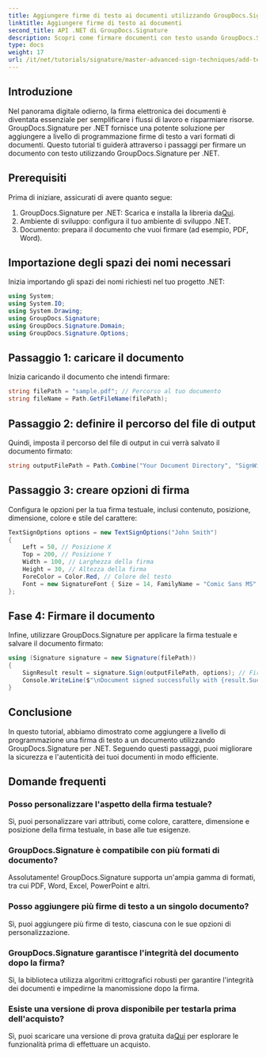 ```yaml
---
title: Aggiungere firme di testo ai documenti utilizzando GroupDocs.Signature
linktitle: Aggiungere firme di testo ai documenti
second_title: API .NET di GroupDocs.Signature
description: Scopri come firmare documenti con testo usando GroupDocs.Signature per .NET. Guida passo passo per aggiungere firme di testo a livello di programmazione.
type: docs
weight: 17
url: /it/net/tutorials/signature/master-advanced-sign-techniques/add-text-signatures-to-documents/
---
```

## Introduzione

Nel panorama digitale odierno, la firma elettronica dei documenti è diventata essenziale per semplificare i flussi di lavoro e risparmiare risorse. GroupDocs.Signature per .NET fornisce una potente soluzione per aggiungere a livello di programmazione firme di testo a vari formati di documenti. Questo tutorial ti guiderà attraverso i passaggi per firmare un documento con testo utilizzando GroupDocs.Signature per .NET.

## Prerequisiti

Prima di iniziare, assicurati di avere quanto segue:

1.  GroupDocs.Signature per .NET: Scarica e installa la libreria da[Qui](https://releases.groupdocs.com/signature/net/).
2. Ambiente di sviluppo: configura il tuo ambiente di sviluppo .NET.
3. Documento: prepara il documento che vuoi firmare (ad esempio, PDF, Word).

## Importazione degli spazi dei nomi necessari

Inizia importando gli spazi dei nomi richiesti nel tuo progetto .NET:

```csharp
using System;
using System.IO;
using System.Drawing;
using GroupDocs.Signature;
using GroupDocs.Signature.Domain;
using GroupDocs.Signature.Options;
```

## Passaggio 1: caricare il documento

Inizia caricando il documento che intendi firmare:

```csharp
string filePath = "sample.pdf"; // Percorso al tuo documento
string fileName = Path.GetFileName(filePath);
```

## Passaggio 2: definire il percorso del file di output

Quindi, imposta il percorso del file di output in cui verrà salvato il documento firmato:

```csharp
string outputFilePath = Path.Combine("Your Document Directory", "SignWithText", fileName);
```

## Passaggio 3: creare opzioni di firma

Configura le opzioni per la tua firma testuale, inclusi contenuto, posizione, dimensione, colore e stile del carattere:

```csharp
TextSignOptions options = new TextSignOptions("John Smith")
{
    Left = 50, // Posizione X
    Top = 200, // Posizione Y
    Width = 100, // Larghezza della firma
    Height = 30, // Altezza della firma
    ForeColor = Color.Red, // Colore del testo
    Font = new SignatureFont { Size = 14, FamilyName = "Comic Sans MS" } // Impostazioni del carattere
};
```

## Fase 4: Firmare il documento

Infine, utilizzare GroupDocs.Signature per applicare la firma testuale e salvare il documento firmato:

```csharp
using (Signature signature = new Signature(filePath))
{
    SignResult result = signature.Sign(outputFilePath, options); // Firma il documento
    Console.WriteLine($"\nDocument signed successfully with {result.Succeeded.Count} signature(s).\nFile saved at {outputFilePath}.");
}
```

## Conclusione

In questo tutorial, abbiamo dimostrato come aggiungere a livello di programmazione una firma di testo a un documento utilizzando GroupDocs.Signature per .NET. Seguendo questi passaggi, puoi migliorare la sicurezza e l'autenticità dei tuoi documenti in modo efficiente.

## Domande frequenti

### Posso personalizzare l'aspetto della firma testuale?
Sì, puoi personalizzare vari attributi, come colore, carattere, dimensione e posizione della firma testuale, in base alle tue esigenze.

### GroupDocs.Signature è compatibile con più formati di documento?
Assolutamente! GroupDocs.Signature supporta un'ampia gamma di formati, tra cui PDF, Word, Excel, PowerPoint e altri.

### Posso aggiungere più firme di testo a un singolo documento?
Sì, puoi aggiungere più firme di testo, ciascuna con le sue opzioni di personalizzazione.

### GroupDocs.Signature garantisce l'integrità del documento dopo la firma?
Sì, la biblioteca utilizza algoritmi crittografici robusti per garantire l'integrità dei documenti e impedirne la manomissione dopo la firma.

### Esiste una versione di prova disponibile per testarla prima dell'acquisto?
 Sì, puoi scaricare una versione di prova gratuita da[Qui](https://releases.groupdocs.com/) per esplorare le funzionalità prima di effettuare un acquisto.